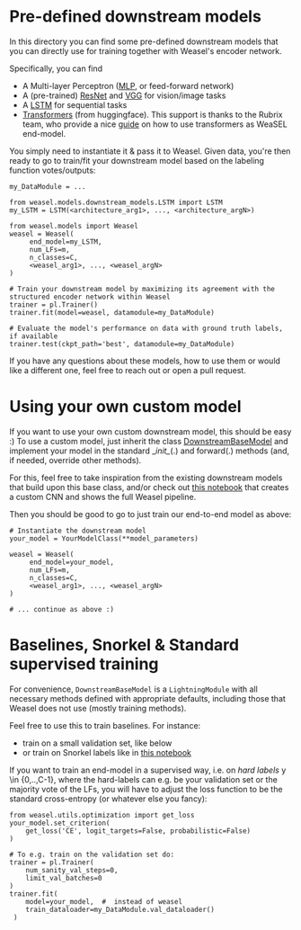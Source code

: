 # Pre-defined downstream models
In this directory you can find some pre-defined downstream models that you can directly use
for training together with Weasel's encoder network.

Specifically, you can find

- A Multi-layer Perceptron ([MLP](MLP.py), or feed-forward network)
- A (pre-trained) [ResNet](ResNet.py) and [VGG](VGG.py) for vision/image tasks
- A [LSTM](LSTM.py) for sequential tasks
- [Transformers](transformers.py) (from huggingface). This support is thanks to the Rubrix team, who provide a nice [guide](https://rubrix.readthedocs.io/en/stable/guides/weak-supervision.html#Joint-Model-with-Weasel) on how to use transformers as WeaSEL end-model.

You simply need to instantiate it & pass it to Weasel. Given data, you're then ready to go
to train/fit your downstream model based on the labeling function votes/outputs:
    
    my_DataModule = ...
    
    from weasel.models.downstream_models.LSTM import LSTM
    my_LSTM = LSTM(<architecture_arg1>, ..., <architecture_argN>)

    from weasel.models import Weasel
    weasel = Weasel(
         end_model=my_LSTM,
         num_LFs=m,
         n_classes=C,
         <weasel_arg1>, ..., <weasel_argN>
    )
                            
    # Train your downstream model by maximizing its agreement with the structured encoder network within Weasel
    trainer = pl.Trainer()
    trainer.fit(model=weasel, datamodule=my_DataModule)
                   
    # Evaluate the model's performance on data with ground truth labels, if available
    trainer.test(ckpt_path='best', datamodule=my_DataModule)
    
If you have any questions about these models, how to use them or would like a different one, feel free to reach out 
or open a pull request.


# Using your own custom model

If you want to use your own custom downstream model, this should be easy :)
To use a custom model, just inherit the class
 [DownstreamBaseModel](base_model.py) and implement your model in the standard 
 \__init\__(.) and forward(.) methods (and, if needed, override other methods).
 
For this, feel free to take inspiration from the existing downstream models that build upon this base class, and/or check out
[this notebook](../../../examples/0_full_pipeline.ipynb) that creates a custom CNN and shows the full Weasel
pipeline.

Then you should be good to go to just train our end-to-end model as above:
  
    # Instantiate the downstream model
    your_model = YourModelClass(**model_parameters)
    
    weasel = Weasel(
         end_model=your_model,
         num_LFs=m,
         n_classes=C,
         <weasel_arg1>, ..., <weasel_argN>
    )
        
    # ... continue as above :)



# Baselines, Snorkel & Standard supervised training

For convenience, ``DownstreamBaseModel`` is a ``LightningModule`` with all necessary methods
defined with appropriate defaults, including those that Weasel does not use (mostly training methods).
 
Feel free to use this to train baselines.
For instance:
- train on a small validation set, like below
- or train on Snorkel labels like in [this notebook](../../../examples/1_bias_bios.ipynb) 

If you want to train an end-model in a supervised way, i.e. on *hard labels* y \in {0,..,C-1}, where
the hard-labels can e.g. be your validation set or the majority vote of the LFs, you will
have to adjust the loss function to be the standard cross-entropy (or whatever else you fancy):

    from weasel.utils.optimization import get_loss
    your_model.set_criterion(
        get_loss('CE', logit_targets=False, probabilistic=False)
    )
    
    # To e.g. train on the validation set do:
    trainer = pl.Trainer(
        num_sanity_val_steps=0,
        limit_val_batches=0
    )
    trainer.fit(
        model=your_model,  #  instead of weasel
        train_dataloader=my_DataModule.val_dataloader()
     )

 
